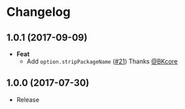 # Changelog

## 1.0.1 (2017-09-09)
- **Feat**
  - Add `option.stripPackageName` ([#21](https://github.com/esdoc/esdoc-plugins/pull/21)) Thanks [@BKcore](https://github.com/BKcore)

## 1.0.0 (2017-07-30)
- Release
